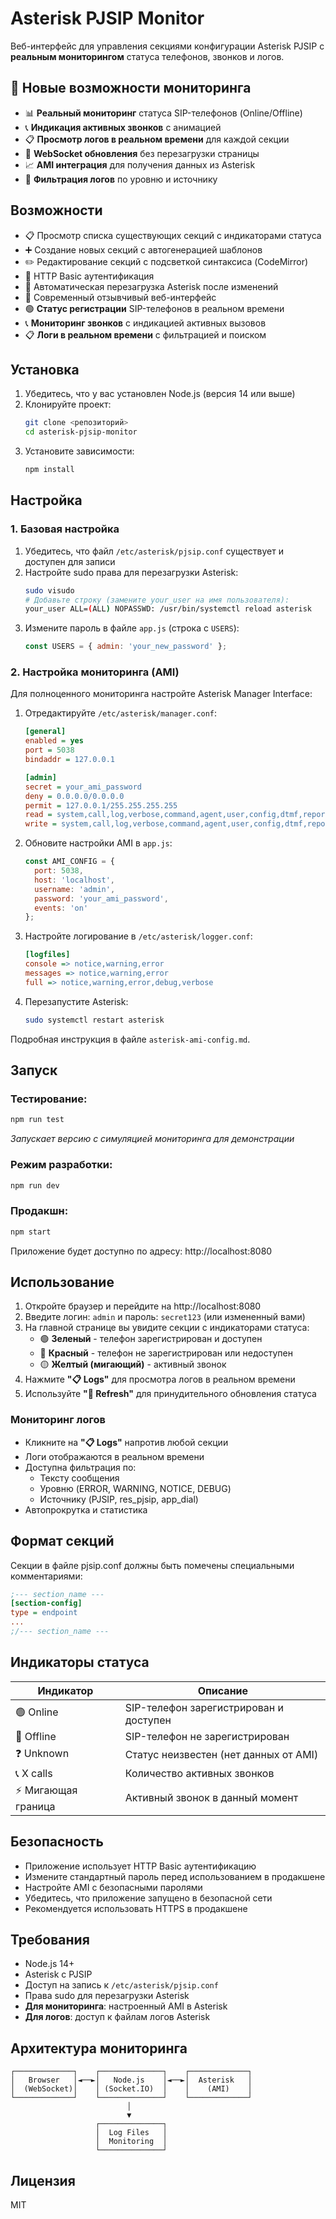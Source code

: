 # Asterisk PJSIP Monitor

Веб-интерфейс для управления секциями конфигурации Asterisk PJSIP с **реальным мониторингом** статуса телефонов, звонков и логов.

## 🚀 Новые возможности мониторинга

- 📊 **Реальный мониторинг** статуса SIP-телефонов (Online/Offline)
- 📞 **Индикация активных звонков** с анимацией
- 📋 **Просмотр логов в реальном времени** для каждой секции
- 🔔 **WebSocket обновления** без перезагрузки страницы
- 📈 **AMI интеграция** для получения данных из Asterisk
- 🎯 **Фильтрация логов** по уровню и источнику

## Возможности

- 📋 Просмотр списка существующих секций с индикаторами статуса
- ➕ Создание новых секций с автогенерацией шаблонов
- ✏️ Редактирование секций с подсветкой синтаксиса (CodeMirror)
- 🔐 HTTP Basic аутентификация
- 🔄 Автоматическая перезагрузка Asterisk после изменений
- 📱 Современный отзывчивый веб-интерфейс
- 🟢 **Статус регистрации** SIP-телефонов в реальном времени
- 📞 **Мониторинг звонков** с индикацией активных вызовов
- 📋 **Логи в реальном времени** с фильтрацией и поиском

## Установка

1. Убедитесь, что у вас установлен Node.js (версия 14 или выше)
2. Клонируйте проект:
   ```bash
   git clone <репозиторий>
   cd asterisk-pjsip-monitor
   ```
3. Установите зависимости:
   ```bash
   npm install
   ```

## Настройка

### 1. Базовая настройка

1. Убедитесь, что файл `/etc/asterisk/pjsip.conf` существует и доступен для записи
2. Настройте sudo права для перезагрузки Asterisk:
   ```bash
   sudo visudo
   # Добавьте строку (замените your_user на имя пользователя):
   your_user ALL=(ALL) NOPASSWD: /usr/bin/systemctl reload asterisk
   ```
3. Измените пароль в файле `app.js` (строка с `USERS`):
   ```javascript
   const USERS = { admin: 'your_new_password' };
   ```

### 2. Настройка мониторинга (AMI)

Для полноценного мониторинга настройте Asterisk Manager Interface:

1. Отредактируйте `/etc/asterisk/manager.conf`:
   ```ini
   [general]
   enabled = yes
   port = 5038
   bindaddr = 127.0.0.1

   [admin]
   secret = your_ami_password
   deny = 0.0.0.0/0.0.0.0
   permit = 127.0.0.1/255.255.255.255
   read = system,call,log,verbose,command,agent,user,config,dtmf,reporting,cdr,dialplan
   write = system,call,log,verbose,command,agent,user,config,dtmf,reporting,cdr,dialplan
   ```

2. Обновите настройки AMI в `app.js`:
   ```javascript
   const AMI_CONFIG = {
     port: 5038,
     host: 'localhost',
     username: 'admin',
     password: 'your_ami_password',
     events: 'on'
   };
   ```

3. Настройте логирование в `/etc/asterisk/logger.conf`:
   ```ini
   [logfiles]
   console => notice,warning,error
   messages => notice,warning,error
   full => notice,warning,error,debug,verbose
   ```

4. Перезапустите Asterisk:
   ```bash
   sudo systemctl restart asterisk
   ```

Подробная инструкция в файле `asterisk-ami-config.md`.

## Запуск

### Тестирование:
```bash
npm run test
```
*Запускает версию с симуляцией мониторинга для демонстрации*

### Режим разработки:
```bash
npm run dev
```

### Продакшн:
```bash
npm start
```

Приложение будет доступно по адресу: http://localhost:8080

## Использование

1. Откройте браузер и перейдите на http://localhost:8080
2. Введите логин: `admin` и пароль: `secret123` (или измененный вами)
3. На главной странице вы увидите секции с индикаторами статуса:
   - 🟢 **Зеленый** - телефон зарегистрирован и доступен
   - 🔴 **Красный** - телефон не зарегистрирован или недоступен
   - 🟡 **Желтый (мигающий)** - активный звонок
4. Нажмите **"📋 Logs"** для просмотра логов в реальном времени
5. Используйте **"🔄 Refresh"** для принудительного обновления статуса

### Мониторинг логов

- Кликните на **"📋 Logs"** напротив любой секции
- Логи отображаются в реальном времени
- Доступна фильтрация по:
  - Тексту сообщения
  - Уровню (ERROR, WARNING, NOTICE, DEBUG)
  - Источнику (PJSIP, res_pjsip, app_dial)
- Автопрокрутка и статистика

## Формат секций

Секции в файле pjsip.conf должны быть помечены специальными комментариями:

```ini
;--- section_name ---
[section-config]
type = endpoint
...
;/--- section_name ---
```

## Индикаторы статуса

| Индикатор | Описание |
|-----------|----------|
| 🟢 Online | SIP-телефон зарегистрирован и доступен |
| 🔴 Offline | SIP-телефон не зарегистрирован |
| ❓ Unknown | Статус неизвестен (нет данных от AMI) |
| 📞 X calls | Количество активных звонков |
| ⚡ Мигающая граница | Активный звонок в данный момент |

## Безопасность

- Приложение использует HTTP Basic аутентификацию
- Измените стандартный пароль перед использованием в продакшене
- Настройте AMI с безопасными паролями
- Убедитесь, что приложение запущено в безопасной сети
- Рекомендуется использовать HTTPS в продакшене

## Требования

- Node.js 14+
- Asterisk с PJSIP
- Доступ на запись к `/etc/asterisk/pjsip.conf`
- Права sudo для перезагрузки Asterisk
- **Для мониторинга**: настроенный AMI в Asterisk
- **Для логов**: доступ к файлам логов Asterisk

## Архитектура мониторинга

```
┌─────────────┐    ┌──────────────┐    ┌─────────────┐
│   Browser   │◄──►│   Node.js    │◄──►│  Asterisk   │
│  (WebSocket)│    │ (Socket.IO)  │    │    (AMI)    │
└─────────────┘    └──────────────┘    └─────────────┘
                          │
                          ▼
                   ┌──────────────┐
                   │  Log Files   │
                   │  Monitoring  │
                   └──────────────┘
```

## Лицензия

MIT 